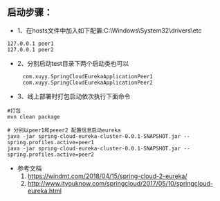 
## 启动步骤：

-  1、在hosts文件中加入如下配置:C:\Windows\System32\drivers\etc
  
```$xslt
127.0.0.1 peer1  
127.0.0.1 peer2  
```
                
- 2、分别启动test目录下两个启动类也可以

```$xslt
     com.xuyy.SpringCloudEurekaApplicationPeer1
     com.xuyy.SpringCloudEurekaApplicationPeer2
```
   
    
                                
-  3、线上部署时打包启动依次执行下面命令

```$xslt
#打包
mvn clean package

# 分别以peer1和peeer2 配置信息启动eureka
java -jar spring-cloud-eureka-cluster-0.0.1-SNAPSHOT.jar --spring.profiles.active=peer1
java -jar spring-cloud-eureka-cluster-0.0.1-SNAPSHOT.jar --spring.profiles.active=peer2
```

- 参考文档
    1. https://windmt.com/2018/04/15/spring-cloud-2-eureka/
    2. http://www.ityouknow.com/springcloud/2017/05/10/springcloud-eureka.html
   





